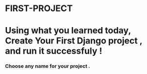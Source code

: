 # FIRST-PROJECT


# Using what you learned today, Create Your First Django project , and run it successfuly !
### Choose any name for your project . 
